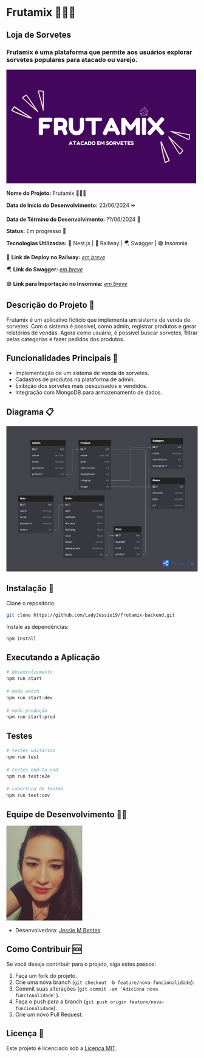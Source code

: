 # Frutamix 🍨🍦🍧

## Loja de Sorvetes

### Frutamix é uma plataforma que permite aos usuários explorar sorvetes populares para atacado ou varejo.

<img src="assets/front-readme.png" alt="frutamix" width="500" />

**Nome do Projeto:** Frutamix 🍨🍦🍧

**Data de Início do Desenvolvimento:** 23/06/2024 ⏩

**Data de Término do Desenvolvimento:** ??/06/2024 🏁

**Status:** Em progresso 🔨

**Tecnologias Utilizadas:** 🦁 Nest.js | 🚈 Railway | 🪂 Swagger | 🟣 Insomnia

🚈 **Link de Deploy no Railway:** [_em breve_]()

🪂 **Link do Swagger:** [_em breve_]()

🟣 **Link para Importação no Insomnia:** [_em breve_]()

## Descrição do Projeto 📝

Frutamix é um aplicativo fictício que implementa um sistema de venda de sorvetes. Com o sistema é possível, como admin, registrar produtos e gerar relatórios de vendas. Agora como usuário, é possível buscar sorvetes, filtrar pelas categorias e fazer pedidos dos produtos.

## Funcionalidades Principais 🔧

- Implementação de um sistema de venda de sorvetes.
- Cadastros de produtos na plataforma de admin.
- Exibição dos sorvetes mais pesquisados e vendidos.
- Integração com MongoDB para armazenamento de dados.

## Diagrama 📋

<img src="/assets/db-frutamix.png" alt="Diagrama Frutamix" width=600 />

## Instalação 🔄

Clone o repositório:

```bash
git clone https://github.com/LadyJessie19/frutamix-backend.git
```

Instale as dependências:

```bash
npm install
```

## Executando a Aplicação

```bash
# desenvolvimento
npm run start

# modo watch
npm run start:dev

# modo produção
npm run start:prod
```

## Testes

```bash
# testes unitários
npm run test

# testes end-to-end
npm run test:e2e

# cobertura de testes
npm run test:cov
```

## Equipe de Desenvolvimento 🙋‍♀️

<img src="assets/jessie-dev.jpg" alt="Jessie" width="200" />

- Desenvolvedora: [Jessie M Bentes](https://github.com/LadyJessie19)

## Como Contribuir 🆘

Se você deseja contribuir para o projeto, siga estes passos:

1. Faça um fork do projeto.
2. Crie uma nova branch (`git checkout -b feature/nova-funcionalidade`).
3. Commit suas alterações (`git commit -am 'Adiciona nova funcionalidade'`).
4. Faça o push para a branch (`git push origin feature/nova-funcionalidade`).
5. Crie um novo Pull Request.

## Licença 🧐

Este projeto é licenciado sob a [Licença MIT](https://opensource.org/licenses/MIT).
